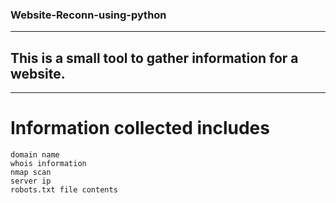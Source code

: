 ### Website-Reconn-using-python
---------------------------------
## This is a small tool to gather information for a website. 
--------------------------------------
# Information collected includes

    domain name
    whois information
    nmap scan
    server ip
    robots.txt file contents
   
